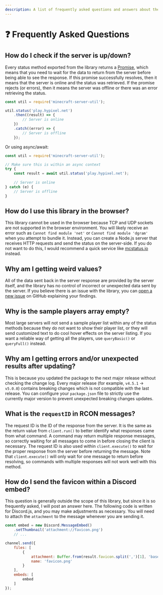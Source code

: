 ```yaml
---
description: A list of frequently asked questions and answers about the library.
---
```


# ❓ Frequently Asked Questions

## How do I check if the server is up/down?

Every status method exported from the library returns a [Promise](https://developer.mozilla.org/en-US/docs/Web/JavaScript/Reference/Global\_Objects/Promise), which means that you need to wait for the data to return from the server before being able to see the response. If this promise successfully resolves, then it means that the server is online and the status was retrieved. If the promise rejects (or errors), then it means the server was offline or there was an error retrieving the status.

```javascript
const util = require('minecraft-server-util');

util.status('play.hypixel.net')
    .then((result) => {
        // Server is online
    })
    .catch((error) => {
        // Server is offline
    });
```

Or using async/await:

```javascript
const util = require('minecraft-server-util');

// Make sure this is within an async context
try {
    const result = await util.status('play.hypixel.net');
    
    // Server is online
} catch (e) {
    // Server is offline
}
```

## How do I use this library in the browser?

This library cannot be used in the browser because TCP and UDP sockets are not supported in the browser environment. You will likely receive an error such as `Cannot find module 'net'` or `Cannot find module 'dgram'` when you attempt to bundle it. Instead, you can create a Node.js server that receives HTTP requests and send the status on the server-side. If you do not want to do this, I would recommend a quick service like [mcstatus.io](https://mcstatus.io) instead.

## Why am I getting weird values?

All of the data sent back in the server response are provided by the server itself, and the library has no control of incorrect or unexpected data sent by the server. If you believe there is an issue with the library, you can [open a new issue](https://github.com/PassTheMayo/minecraft-server-util/issues/new/choose) on GitHub explaining your findings.

## Why is the sample players array empty?

Most large servers will not send a sample player list within any of the status methods because they do not want to show their player list, or they will send customized text to do cool hover effects on the server listing. If you want a reliable way of getting all the players, use `queryBasic()` or `queryFull()` instead.

## Why am I getting errors and/or unexpected results after updating?

This is because you updated the package to the next major release without checking the change log. Every major release (for example, `v4.5.1` -> `v5.0.0`) contains breaking changes which is not compatible with the last release. You can configure your `package.json` file to strictly use the currently major version to prevent unexpected breaking changes updates.

## What is the `requestID` in RCON messages?

The request ID is the ID of the response from the server. It is the same as the return value from `client.run()` to better identify what responses came from what command. A command may return multiple response messages, so correctly waiting for all messages to come in before closing the client is necessary. The request ID is also used within `client.execute()` to wait for the proper response from the server before returning the message. Note that `client.execute()` will only wait for one message to return before resolving, so commands with multiple responses will not work well with this method.

## How do I send the favicon within a Discord embed?

This question is generally outside the scope of this library, but since it is so frequently asked, I will post an answer here. The following code is written for Discord.js, and you may make adjustments as necessary. You will need to attach the `attachment` to the message whenever you are sending it.

```javascript
const embed = new Discord.MessageEmbed()
	.setThumbnail('attachment://favicon.png')
	// ...

channel.send({
	files: [
		{
			attachment: Buffer.from(result.favicon.split(',')[1], 'base64'),
			name: 'favicon.png'
		}
	],
	embeds: [
		embed
	]
});
```
